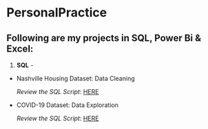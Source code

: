 # PersonalPractice
## Following are my projects in SQL, Power Bi & Excel:
1. **SQL** -

  - Nashville Housing Dataset: Data Cleaning
  
     _Review the SQL Script_: [HERE](https://github.com/Ngatran19/PersonalPractice/blob/main/Data%20Cleasing.sql)


  - COVID-19 Dataset: Data Exploration
  
     _Review the SQL Script_: [HERE](https://github.com/Ngatran19/PersonalPractice/blob/main/Data%20Exploration.sql)
